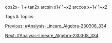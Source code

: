 cos2x= 1 + tan2x
arcsin x1√
1−x2
arccos x−1√
1−x2

   Tags & Topics:
   

[Previous: #Analysis-Lineare_Algebra-230308_334](Analysis-Lineare_Algebra-230308_334.md)

[Next: #Analysis-Lineare_Algebra-230308_334](Analysis-Lineare_Algebra-230308_334.md)